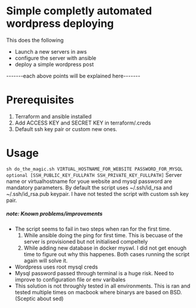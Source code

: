 # Simple completly automated wordpress deploying

This does the following

  - Launch a new servers in aws
  - configure the server with ansible
  - deploy a simple wordpress post

 -------each above points will be explained here-------

# Prerequisites
1. Terraform and ansible installed
2. Add ACCESS KEY and SECRET KEY in terraform/.creds
3. Default ssh key pair or custom new ones. 

# Usage
``
sh do_the_magic.sh VIRTUAL_HOSTNAME_FOR_WEBSITE PASSWORD_FOR_MYSQL optional [SSH_PUBLIC_KEY_FULLPATH SSH_PRIVATE_KEY_FULLPATH]
``
Server name or virtualhostname for youe website and mysql password are mandatory parameters. By default the script uses ~/.ssh/id_rsa and ~/.ssh/id_rsa.pub keypair. 
I have not tested the script with custom ssh key pair.

##### note: Known problems/improvements
* The script seems to fail in two steps when ran for the first time.  
  1. While ansible doing the ping for first time. This is becuase of the server is provisioned but not initialised compeltely
  2. While adding new database in docker myswl. I did not get enough time to figure out why this happenes.
Both cases running the script again will solve it.
* Wordpress uses root mysql creds
* Mysql password passed through terminal is a huge risk. Need to improve to configuration file or env varibales
* This solution is not throughly tested in all environments. This is ran and tested multiple times on macbook where binarys are based on BSD. (Sceptic about sed)
